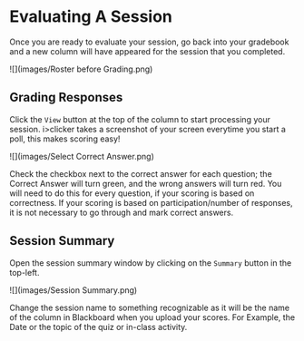 # Evaluating A Session

Once you are ready to evaluate your session, go back into your gradebook and a new column will have appeared for the session that you completed.

![](images/Roster before Grading.png)

## Grading Responses

Click the `View` button at the top of the column to start processing your session.
i>clicker takes a screenshot of your screen everytime you start a poll, this makes scoring easy!

![](images/Select Correct Answer.png)

Check the checkbox next to the correct answer for each question; the Correct Answer will turn green, and the wrong answers will turn red. You will need to do this for every question, if your scoring is based on correctness. If your scoring is based on participation/number of responses, it is not necessary to go through and mark correct answers.


## Session Summary

Open the session summary window by clicking on the `Summary` button in the top-left.

![](images/Session Summary.png)

Change the session name to something recognizable as it will be the name of the column in Blackboard when you upload your scores. For Example, the Date or the topic of the quiz or in-class activity.
